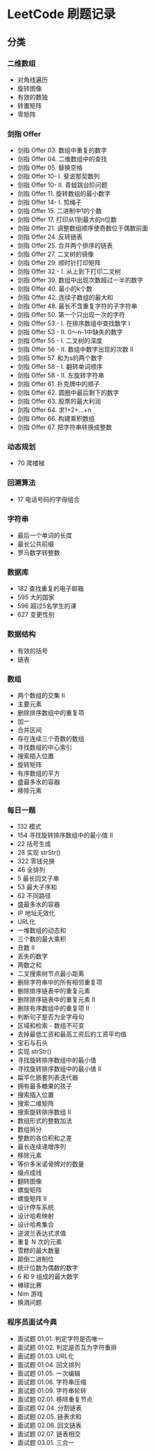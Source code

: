# LeetCode 刷题记录
## 分类
### 二维数组
- 对角线遍历
- 旋转图像
- 有效的数独
- 转置矩阵
- 零矩阵

### 剑指 Offer
- 剑指 Offer 03. 数组中重复的数字
- 剑指 Offer 04. 二维数组中的查找
- 剑指 Offer 05. 替换空格
- 剑指 Offer 10- I. 斐波那契数列
- 剑指 Offer 10- II. 青蛙跳台阶问题
- 剑指 Offer 11. 旋转数组的最小数字
- 剑指 Offer 14- I. 剪绳子
- 剑指 Offer 15. 二进制中1的个数
- 剑指 Offer 17. 打印从1到最大的n位数
- 剑指 Offer 21. 调整数组顺序使奇数位于偶数前面
- 剑指 Offer 24. 反转链表
- 剑指 Offer 25. 合并两个排序的链表
- 剑指 Offer 27. 二叉树的镜像
- 剑指 Offer 29. 顺时针打印矩阵
- 剑指 Offer 32 - I. 从上到下打印二叉树
- 剑指 Offer 39. 数组中出现次数超过一半的数字
- 剑指 Offer 40. 最小的k个数
- 剑指 Offer 42. 连续子数组的最大和
- 剑指 Offer 48. 最长不含重复字符的子字符串
- 剑指 Offer 50. 第一个只出现一次的字符
- 剑指 Offer 53 - I. 在排序数组中查找数字 I
- 剑指 Offer 53 - II. 0～n-1中缺失的数字
- 剑指 Offer 55 - I. 二叉树的深度
- 剑指 Offer 56 - II. 数组中数字出现的次数 II
- 剑指 Offer 57. 和为s的两个数字
- 剑指 Offer 58 - I. 翻转单词顺序
- 剑指 Offer 58 - II. 左旋转字符串
- 剑指 Offer 61. 扑克牌中的顺子
- 剑指 Offer 62. 圆圈中最后剩下的数字
- 剑指 Offer 63. 股票的最大利润
- 剑指 Offer 64. 求1+2+…+n
- 剑指 Offer 66. 构建乘积数组
- 剑指 Offer 67. 把字符串转换成整数

### 动态规划
- 70 爬楼梯

### 回溯算法
- 17 电话号码的字母组合

### 字符串
- 最后一个单词的长度
- 最长公共前缀
- 罗马数字转整数

### 数据库
- 182 查找重复的电子邮箱
- 595 大的国家
- 596 超过5名学生的课
- 627 变更性别

### 数据结构
- 有效的括号
- 链表

### 数组
- 两个数组的交集 II
- 主要元素
- 删除排序数组中的重复项
- 加一
- 合并区间
- 存在连续三个奇数的数组
- 寻找数组的中心索引
- 搜索插入位置
- 旋转矩阵
- 有序数组的平方
- 盛最多水的容器
- 移除元素

### 每日一题
- 132 模式
- 154 寻找旋转排序数组中的最小值 II
- 22 括号生成
- 28 实现 strStr()
- 322 零钱兑换
- 46 全排列
- 5 最长回文子串
- 53 最大子序和
- 62 不同路径
- 盛最多水的容器
- IP 地址无效化
- URL化
- 一堆数组的动态和
- 三个数的最大乘积
- 丑数 II
- 丢失的数字
- 两数之和
- 二叉搜索树节点最小距离
- 删除字符串中的所有相邻重复项
- 删除排序链表中的重复元素
- 删除排序链表中的重复元素 II
- 删除有序数组中的重复项 II
- 判断句子是否为全字母句
- 区域和检索 - 数组不可变
- 去掉最低工资和最高工资后的工资平均值
- 宝石与石头
- 实现 strStr()
- 寻找旋转排序数组中的最小值
- 寻找旋转排序数组中的最小值 II
- 扁平化嵌套列表迭代器
- 拥有最多糖果的孩子
- 搜索插入位置
- 搜索二维矩阵
- 搜索旋转排序数组 II
- 数组形式的整数加法
- 数组拆分
- 整数的各位积和之差
- 最长连续递增序列
- 移除元素
- 等价多米诺骨牌对的数量
- 缀点成线
- 翻转图像
- 螺旋矩阵
- 螺旋矩阵 II
- 设计停车系统
- 设计哈希映射
- 设计哈希集合
- 逆波兰表达式求值
- 重复 N 次的元素
- 雪糕的最大数量
- 颠倒二进制位
- 统计位数为偶数的数字
- 6 和 9 组成的最大数字
- 棒球比赛
- Nim 游戏
- 换酒问题

### 程序员面试今典
- 面试题 01.01. 判定字符是否唯一
- 面试题 01.02. 判定是否互为字符重排
- 面试题 01.03. URL化
- 面试题 01.04. 回文排列
- 面试题 01.05. 一次编辑
- 面试题 01.06. 字符串压缩
- 面试题 01.09. 字符串轮转
- 面试题 02.01. 移除重复节点
- 面试题 02.04. 分割链表
- 面试题 02.05. 链表求和
- 面试题 02.06. 回文链表
- 面试题 02.07. 链表相交
- 面试题 03.01. 三合一
